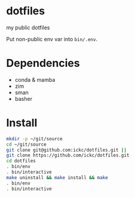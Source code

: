 # dotfiles

my public dotfiles

Put non-public env var into `bin/.env`.

# Dependencies

- conda & mamba
- zim
- sman
- basher

# Install

```bash
mkdir -p ~/git/source
cd ~/git/source
git clone git@github.com:ickc/dotfiles.git ||
git clone https://github.com/ickc/dotfiles.git
cd dotfiles
. bin/env
. bin/interactive
make uninstall && make install && make
. bin/env
. bin/interactive
```
